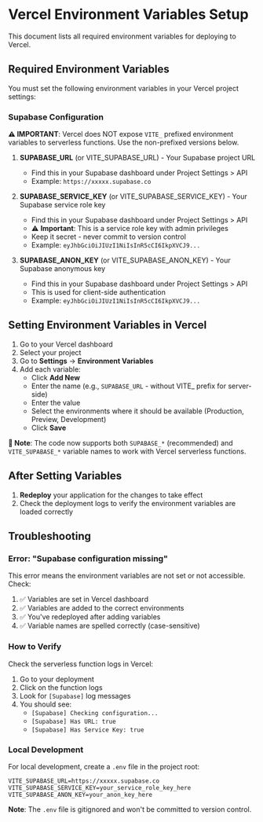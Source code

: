# Vercel Environment Variables Setup

This document lists all required environment variables for deploying to Vercel.

## Required Environment Variables

You must set the following environment variables in your Vercel project settings:

### Supabase Configuration

**⚠️ IMPORTANT**: Vercel does NOT expose `VITE_` prefixed environment variables to serverless functions. Use the non-prefixed versions below.

1. **SUPABASE_URL** (or VITE_SUPABASE_URL) - Your Supabase project URL
   - Find this in your Supabase dashboard under Project Settings > API
   - Example: `https://xxxxx.supabase.co`

2. **SUPABASE_SERVICE_KEY** (or VITE_SUPABASE_SERVICE_KEY) - Your Supabase service role key
   - Find this in your Supabase dashboard under Project Settings > API
   - ⚠️ **Important**: This is a service role key with admin privileges
   - Keep it secret - never commit to version control
   - Example: `eyJhbGciOiJIUzI1NiIsInR5cCI6IkpXVCJ9...`

3. **SUPABASE_ANON_KEY** (or VITE_SUPABASE_ANON_KEY) - Your Supabase anonymous key
   - Find this in your Supabase dashboard under Project Settings > API
   - This is used for client-side authentication
   - Example: `eyJhbGciOiJIUzI1NiIsInR5cCI6IkpXVCJ9...`

## Setting Environment Variables in Vercel

1. Go to your Vercel dashboard
2. Select your project
3. Go to **Settings** → **Environment Variables**
4. Add each variable:
   - Click **Add New**
   - Enter the name (e.g., `SUPABASE_URL` - without VITE_ prefix for server-side)
   - Enter the value
   - Select the environments where it should be available (Production, Preview, Development)
   - Click **Save**

**📝 Note**: The code now supports both `SUPABASE_*` (recommended) and `VITE_SUPABASE_*` variable names to work with Vercel serverless functions.

## After Setting Variables

1. **Redeploy** your application for the changes to take effect
2. Check the deployment logs to verify the environment variables are loaded correctly

## Troubleshooting

### Error: "Supabase configuration missing"

This error means the environment variables are not set or not accessible. Check:

1. ✅ Variables are set in Vercel dashboard
2. ✅ Variables are added to the correct environments
3. ✅ You've redeployed after adding variables
4. ✅ Variable names are spelled correctly (case-sensitive)

### How to Verify

Check the serverless function logs in Vercel:
1. Go to your deployment
2. Click on the function logs
3. Look for `[Supabase]` log messages
4. You should see:
   - `[Supabase] Checking configuration...`
   - `[Supabase] Has URL: true`
   - `[Supabase] Has Service Key: true`

### Local Development

For local development, create a `.env` file in the project root:

```env
VITE_SUPABASE_URL=https://xxxxx.supabase.co
VITE_SUPABASE_SERVICE_KEY=your_service_role_key_here
VITE_SUPABASE_ANON_KEY=your_anon_key_here
```

**Note**: The `.env` file is gitignored and won't be committed to version control.

